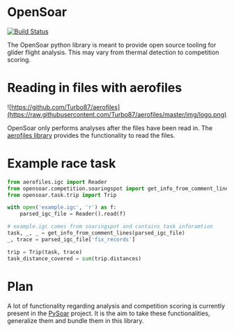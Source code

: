 # OpenSoar
[![Build Status](https://travis-ci.org/GliderGeek/PySoar.svg?branch=master)](https://travis-ci.org/GliderGeek/PySoar)

The OpenSoar python library is meant to provide open source tooling for glider flight analysis. This may vary from 
thermal detection to competition scoring.

# Reading in files with aerofiles

![https://github.com/Turbo87/aerofiles](https://raw.githubusercontent.com/Turbo87/aerofiles/master/img/logo.png)

OpenSoar only performs analyses after the files have been read in. The [aerofiles library](https://github.com/Turbo87/aerofiles) provides the functionality
to read the files.

# Example race task
```python
from aerofiles.igc import Reader
from opensoar.competition.soaringspot import get_info_from_comment_lines
from opensoar.task.trip import Trip

with open('example.igc', 'r') as f:
    parsed_igc_file = Reader().read(f)

# example.igc comes from soaringspot and contains task inforamtion
task, _, _ = get_info_from_comment_lines(parsed_igc_file)
_, trace = parsed_igc_file['fix_records']

trip = Trip(task, trace)
task_distance_covered = sum(trip.distances)
```

# Plan
A lot of functionality regarding analysis and competition scoring is currently present in the
[PySoar](https://github.com/GliderGeek/PySoar) project. It is the aim to take these functionalities, generalize them
and bundle them in this library.
